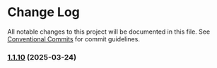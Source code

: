# Change Log


All notable changes to this project will be documented in this file.
See [Conventional Commits](https://conventionalcommits.org) for commit guidelines.


### [1.1.10](https://github.com/endojs/endo/compare/@endo/skel@1.1.9...@endo/skel@1.1.10) (2025-03-24)
